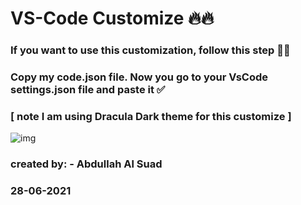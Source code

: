 # VS-Code Customize 🔥🔥
### If you want to use this customization, follow this step 🔽🔽 <br/> 
### Copy my code.json file. Now you go to your VsCode settings.json file and paste it ✅

### [ note I am using Dracula Dark theme for this customize ]

![img](https://raw.githubusercontent.com/abdullahalsuad/VS-Code-Customize/main/Capture.JPG)

### created by: - Abdullah Al Suad
### 28-06-2021 
